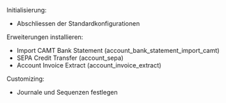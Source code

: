 Initialisierung:
*  Abschliessen der Standardkonfigurationen

Erweiterungen installieren:
* Import CAMT Bank Statement (account_bank_statement_import_camt)
* SEPA Credit Transfer (account_sepa)
* Account Invoice Extract (account_invoice_extract)

Customizing:
* Journale und Sequenzen festlegen